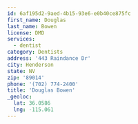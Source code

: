 ```yaml
---
id: 6af195d2-9aed-4b15-93e6-e0b40ce875fc
first_name: Douglas
last_name: Bowen
license: DMD
services:
  - dentist
category: Dentists
address: '443 Raindance Dr'
city: Henderson
state: NV
zip: '89014'
phone: '(702) 774-2400'
title: 'Douglas Bowen'
_geoloc:
  lat: 36.0586
  lng: -115.061
---
```

